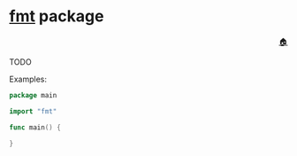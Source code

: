 # [fmt](https://golang.org/pkg/fmt/) package

<p align="right"> <a href="https://github.com/iskandarovBakshi/gopath">🏠</a> </p>

TODO

Examples:
```go
package main

import "fmt"

func main() {

}

```